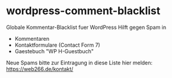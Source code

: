 # wordpress-comment-blacklist
Globale Kommentar-Blacklist fuer WordPress
Hilft gegen Spam in
- Kommentaren
- Kontaktformulare (Contact Form 7)
- Gaestebuch "WP H-Guestbuch"

Neue Spams bitte zur Eintragung in diese Liste hier melden:
https://web266.de/kontakt/
